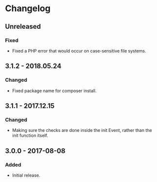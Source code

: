 # Changelog

## Unreleased
### Fixed
* Fixed a PHP error that would occur on case-sensitive file systems.

## 3.1.2 - 2018.05.24
### Changed
* Fixed package name for composer install.

## 3.1.1 - 2017.12.15
### Changed
* Making sure the checks are done inside the init Event, rather than the init function itself.

## 3.0.0 - 2017-08-08
### Added
* Initial release.
